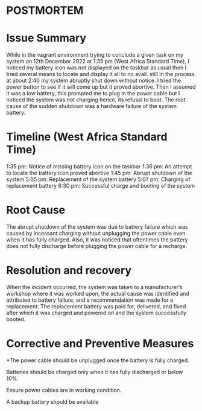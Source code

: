# POSTMORTEM


# Issue Summary

While in the vagrant environment trying to conclude a given task on my system on 12th December 2022 at 1:35 pm (West Africa Standard Time), I noticed my battery icon was not displayed on the taskbar as usual then I tried several means to locate and display it all to no avail. still in the process at about 2:40 my system abruptly shut down without notice. I tried the power button to see if it will come up but it proved abortive. Then I assumed it was a low battery, this prompted me to plug in the power cable but I noticed the system was not charging hence, its refusal to boot.
The root cause of the sudden shutdown was a hardware failure of the system battery.


# Timeline (West Africa Standard Time)

1:35 pm: Notice of missing battery icon on the taskbar
1:36 pm: An attempt to locate the battery icon proved abortive
1:45 pm: Abrupt shutdown of the system
5:05 pm: Replacement of the system battery
5:07 pm: Charging of replacement battery
6:30 pm: Successful charge and booting of the system


# Root Cause

The abrupt shutdown of the system was due to battery failure which was caused by incessant charging without unplugging the power cable even when it has fully charged. Also, it was noticed that oftentimes the battery does not fully discharge before plugging the power cable for a recharge.


# Resolution and recovery

When the incident occurred, the system was taken to a manufacturer’s workshop where it was worked upon, the actual cause was identified and attributed to battery failure, and a recommendation was made for a replacement. The replacement battery was paid for, delivered, and fixed after which it was charged and powered on and the system successfully booted.



# Corrective and Preventive Measures
*The power cable should be unplugged once the battery is fully charged.

Batteries should be charged only when it has fully discharged or below 10%.

Ensure power cables are in working condition.

A backup battery should be available

